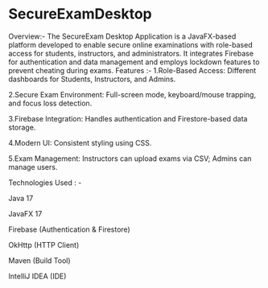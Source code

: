 # SecureExamDesktop
Overview:-
The SecureExam Desktop Application is a JavaFX-based platform developed to enable secure online examinations with role-based access for students, instructors, and administrators. It integrates Firebase for authentication and data management and employs lockdown features to prevent cheating during exams.
Features :-
1.Role-Based Access: Different dashboards for Students, Instructors, and Admins.

2.Secure Exam Environment: Full-screen mode, keyboard/mouse trapping, and focus loss detection.

3.Firebase Integration: Handles authentication and Firestore-based data storage.

4.Modern UI: Consistent styling using CSS.

5.Exam Management: Instructors can upload exams via CSV; Admins can manage users.

Technologies Used : -

Java 17

JavaFX 17

Firebase (Authentication & Firestore)

OkHttp (HTTP Client)

Maven (Build Tool)

IntelliJ IDEA (IDE)
